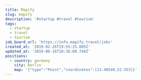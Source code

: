 ```yaml
---
title: Mapify
slug: mapify
description: '#startup #travel #tourism'
tags:
  - startup
  - travel
  - tourism
job_board_url: 'https://info.mapify.travel/jobs'
created_at: '2019-02-26T19:55:25.805Z'
updated_at: '2019-06-16T10:36:09.744Z'
positions:
  - country: germany
    city: berlin
    map: '{"type":"Point","coordinates":[13.40549,52.553]}'
---
```



